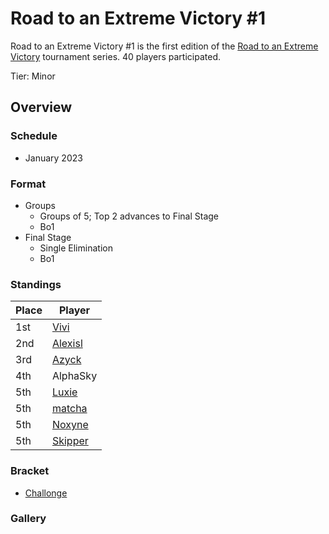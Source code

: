 # Road to an Extreme Victory #1

Road to an Extreme Victory #1 is the first edition of the [Road to an Extreme Victory](rtaxvmain.md) tournament series.
40 players participated.

Tier: Minor

## Overview

### Schedule
- January 2023

### Format
- Groups
  - Groups of 5; Top 2 advances to Final Stage
  - Bo1
- Final Stage
  - Single Elimination
  - Bo1

### Standings

|Place|Player|
|-|-|
|1st|[Vivi](/inapedia/players/french/vivi.md)|
|2nd|[Alexisl](/inapedia/players/french/alexisl.md)|
|3rd|[Azyck](/inapedia/players/french/azyck.md)|
|4th|AlphaSky|
|5th|[Luxie](/inapedia/players/french/luxie.md)|
|5th|[matcha](/inapedia/players/chinese/matcha.md)|
|5th|[Noxyne](/inapedia/players/french/noxyne.md)|
|5th|[Skipper](/inapedia/players/austrian/skipper.md)|

### Bracket
- [Challonge](https://challonge.com/rtaxv1)

### Gallery
